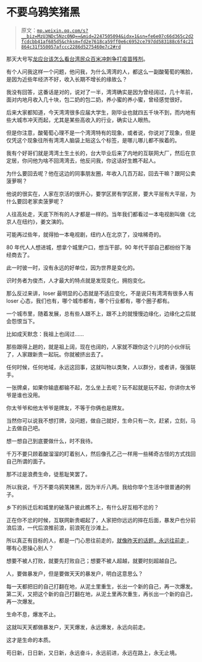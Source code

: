 # 不要乌鸦笑猪黑

> 原文：[`mp.weixin.qq.com/s?__biz=MzU3NDc5Nzc0NQ==&mid=2247505094&idx=1&sn=fe6e07c66d365c2d2fcdcbb41af685d5&chksm=fd2e7618ca59ff0e6c6952ce797dd583188c6f4c21864c31f550057afccc2286d5275460e7c2#rd`](http://mp.weixin.qq.com/s?__biz=MzU3NDc5Nzc0NQ==&mid=2247505094&idx=1&sn=fe6e07c66d365c2d2fcdcbb41af685d5&chksm=fd2e7618ca59ff0e6c6952ce797dd583188c6f4c21864c31f550057afccc2286d5275460e7c2#rd)

那天大号写[龙应台该怎么看台湾民众百米冲刺争打疫苗残剂](http://mp.weixin.qq.com/s?__biz=MzU0MjYwNDU2Mw==&mid=2247499810&idx=1&sn=9deb746c56e02423f74b5e460163f981&chksm=fb1aac5ecc6d254840b2f6cc2fc6a3c4e90dd5081277f74d58edeef75e8a95d732a6ccc3ba36&scene=21#wechat_redirect)。 

有个人问我这样一个问题，他问我，为什么湾湾的人，都这么一副酸葡萄的嘴脸，是因为近些年经济不好，收入长期不增长的缘故么？

我没有回答，这番话是对的，说对了一半，湾湾确实是因为曾经阔过，几十年前，面对内地月收入几十块，包二奶的包二奶，养小蜜的养小蜜，曾经感觉很好。 

后来大家都知道，今天湾湾很多应届大学生，刚毕业也就四五千块不到，而内地有些大城市冲天而起，尤其是某些高收入的行业，确实让人眼热。

但是你注意，酸葡萄心理不是一个湾湾特有的现象，或者说，你说对了现象，但是仅凭这个现象往所有湾湾人脑袋上贴这么个标签，是哪儿哪儿都不挨着的。 

我有个好哥们就是湾湾土生土长的，台大毕业后来了内地的互联网大厂，然后在京定居，你问他为啥不回湾湾去，他反问我，你这话好生瞧不起人。

为什么要回去呢？他在这边的同事朋友圈，年收入几百万起，回去干嘛？跟阿公卖菠萝啊？ 

他说的很实在，人家在京活的很开心，要学区房有学区房，要大平层有大平层，为什么要回老家卖菠萝呢？

人往高处走，天底下所有的人才都是一样的。当年我们都看过一本电视剧叫做《北京人在纽约》，姜文演的。

可能再过些年，就得拍一本电视剧，纽约人在北京了，没啥稀奇的。

80 年代人人想进城，想拿个城里户口，想当干部，90 年代干部自己都纷纷下海经商去了。

此一时彼一时，没有永远的好单位，因为世界是变化的。

识时务者为俊杰，人才最大的特点就是发现变化，拥抱变化。 

那么反过来讲，loser 最明显的心态就是不适应变化，不是说只有湾湾有很多人有 loser 心态，我们也有，哪个城市都有，哪个行业都有，哪个圈子都有。

一个城市里，随着发展，总有些人跟不上，跟不上的就慢慢边缘化，边缘化之后就会怨恨当下。

比如成天默念：我祖上也阔过......

那些跟得上趟的，就是祖上阔，现在也阔的，人家就不跟你这个儿时的小伙伴玩了，人家跟新贵一起玩。你就被挤出去了。

任何时候，任何地域，永远这回事，这就叫物以类聚，人以群分，或者讲，强强联手。

一张牌桌，如果你输底都输不起，怎么坐上去呢？玩不起就是玩不起，你讲你太爷爷是谁也没用。

你太爷爷和他太爷爷是牌友，不等于你俩也是牌友。

当然你可以说我不想打牌，没问题，做自己就好，生命只有一次，赶紧，立刻，马上去做自己吧。 

想一想自己到底要做什么，时不我待。 

千万不要只顾着酸溜溜的盯着别人，然后像孔乙己一样用一些稀奇古怪的方式找回自己所谓的面子。

那不过是浪费生命，徒惹耻笑罢了。

所以我说，千万不要乌鸦笑猪黑，因为半斤八两。我给你举个生活中很普通的例子。

乡下的拆迁后和城里的破落户彼此瞧不上，有什么好互相不忿的？

正在你不忿的时候，互联网新贵崛起了，人家把你远远的摔在后面，暴发户也分前浪后浪，一代后浪推前浪，前浪死在沙滩上。

所以真正有目标的人，都是一门心思往前走的，[就像昨天的话题，永远往前走 ](http://mp.weixin.qq.com/s?__biz=MzU3NDc5Nzc0NQ==&mid=2247505090&idx=2&sn=fa5a4ba31a2d4596e3c816a4b89509db&chksm=fd2e761cca59ff0a727cc6a1c8c04c99c48c014b647abff7b98d8775b6424ebd2b730b2361f2&scene=21#wechat_redirect)，哪有心思操心别人？

想要不被人打败，就要先打败自己；想要不被人超越，就要时刻超越自己。

人，要做暴发户，但是要做天天的暴发户，明白这意思么？ 

每一天都把旧的自己打翻在地，从泥土里重生，长出一个新的自己，再一次爆发。第二天，又把这个新的自己打翻在地，从泥土里再次重生，再长出一个新的自己，再一次爆发。

生命不息，爆发不止。

这就叫天天都做暴发户，天天爆发，永远爆发，永远向前走。

这才是生命的本质。

苟日新，日日新，又日新，永远奋斗，永远前进，永远在路上，永无止境。